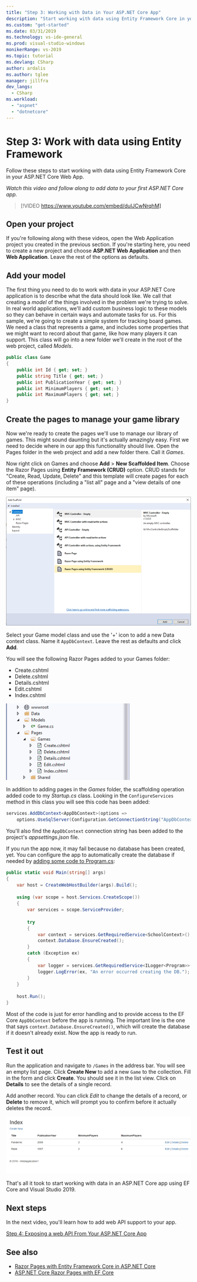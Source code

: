 ```yaml
---
title: "Step 3: Working with Data in Your ASP.NET Core App"
description: "Start working with data using Entity Framework Core in your ASP.NET Core Web App with this video tutorial and step-by-step instructions."
ms.custom: "get-started"
ms.date: 03/31/2019
ms.technology: vs-ide-general
ms.prod: visual-studio-windows
monikerRange: vs-2019
ms.topic: tutorial
ms.devlang: CSharp
author: ardalis
ms.author: tglee
manager: jillfra
dev_langs:
  - CSharp
ms.workload:
  - "aspnet"
  - "dotnetcore"
---
```

# Step 3: Work with data using Entity Framework

Follow these steps to start working with data using Entity Framework Core in your ASP.NET Core Web App.

_Watch this video and follow along to add data to your first ASP.NET Core app._

> [!VIDEO https://www.youtube.com/embed/dulJCwNrqhM]

## Open your project

If you're following along with these videos, open the Web Application project you created in the previous section. If you're starting here, you need to create a new project and choose **ASP.NET Web Application** and then **Web Application**. Leave the rest of the options as defaults.

## Add your model

The first thing you need to do to work with data in your ASP.NET Core application is to describe what the data should look like. We call that creating a *model* of the things involved in the problem we're trying to solve. In real world applications, we'll add custom business logic to these models so they can behave in certain ways and automate tasks for us. For this sample, we're going to create a simple system for tracking board games. We need a class that represents a game, and includes some properties that we might want to record about that game, like how many players it can support. This class will go into a new folder we'll create in the root of the web project, called *Models*.

```csharp
public class Game
{
    public int Id { get; set; }
    public string Title { get; set; }
    public int PublicationYear { get; set; }
    public int MinimumPlayers { get; set; }
    public int MaximumPlayers { get; set; }
}
```

## Create the pages to manage your game library

Now we're ready to create the pages we'll use to manage our library of games. This might sound daunting but it's actually amazingly easy. First we need to decide where in our app this functionality should live. Open the Pages folder in the web project and add a new folder there. Call it *Games*.

Now right click on Games and choose **Add** > **New Scaffolded Item**. Choose the Razor Pages using **Entity Framework (CRUD)** option. CRUD stands for "Create, Read, Update, Delete" and this template will create pages for each of these operations (including a "list all" page and a "view details of one item" page).

![Visual Studio 2019 ASP.NET Core Add Scaffolded Pages](media/vs-2019/vs2019-add-scaffold.png)

Select your Game model class and use the '+' icon to add a new Data context class. Name it `AppDbContext`. Leave the rest as defaults and click **Add**.

You will see the following Razor Pages added to your Games folder:

- Create.cshtml
- Delete.cshtml
- Details.cshtml
- Edit.cshtml
- Index.cshtml

![Visual Studio 2019 ASP.NET Core Scaffolded Pages](media/vs-2019/vs2019-scaffolded-pages.png)

In addition to adding pages in the *Games* folder, the scaffolding operation added code to my *Startup.cs* class. Looking in the `ConfigureServices` method in this class you will see this code has been added:

```csharp
services.AddDbContext<AppDbContext>(options =>
    options.UseSqlServer(Configuration.GetConnectionString("AppDbContext")));
```

You'll also find the `AppDbContext` connection string has been added to the project's *appsettings.json* file.

If you run the app now, it may fail because no database has been created, yet. You can configure the app to automatically create the database if needed by [adding some code to Program.cs](/aspnet/core/data/ef-rp/intro?view=aspnetcore-2.1&tabs=visual-studio#update-main):

```csharp
public static void Main(string[] args)
{
    var host = CreateWebHostBuilder(args).Build();

    using (var scope = host.Services.CreateScope())
    {
        var services = scope.ServiceProvider;

        try
        {
            var context = services.GetRequiredService<SchoolContext>();
            context.Database.EnsureCreated();
        }
        catch (Exception ex)
        {
            var logger = services.GetRequiredService<ILogger<Program>>();
            logger.LogError(ex, "An error occurred creating the DB.");
        }
    }

    host.Run();
}
```

Most of the code is just for error handling and to provide access to the EF Core `AppDbContext` before the app is running. The important line is the one that says `context.Database.EnsureCreated()`, which will create the database if it doesn't already exist. Now the app is ready to run.

## Test it out

Run the application and navigate to `/Games` in the address bar. You will see an empty list page. Click **Create New** to add a new `Game` to the collection. Fill in the form and click **Create**. You should see it in the list view. Click on **Details** to see the details of a single record.

Add another record. You can click *Edit* to change the details of a record, or **Delete** to remove it, which will prompt you to confirm before it actually deletes the record.

![Visual Studio 2019 ASP.NET Core Scaffolded Pages In Browser](media/vs-2019/vs2019-game-list.png)

That's all it took to start working with data in an ASP.NET Core app using EF Core and Visual Studio 2019.

## Next steps

In the next video, you'll learn how to add web API support to your app.

[Step 4: Exposing a web API From Your ASP.NET Core App](tutorial-aspnet-core-ef-step-04.md)

## See also

- [Razor Pages with Entity Framework Core in ASP.NET Core](/aspnet/core/data/ef-rp/intro?view=aspnetcore-2.1&tabs=visual-studio)
- [ASP.NET Core Razor Pages with EF Core](/aspnet/core/data/?view=aspnetcore-2.1)
